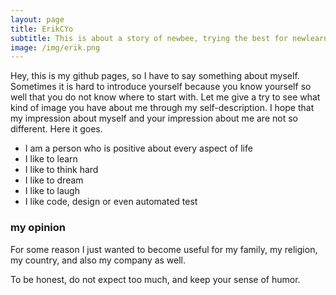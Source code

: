 ```yaml
---
layout: page
title: ErikCYo
subtitle: This is about a story of newbee, trying the best for newlearn
image: /img/erik.png
---
```


Hey, this is my github pages, so I have to say something about myself. Sometimes it is hard to introduce yourself because you know yourself so well that you do not know where to start with. Let me give a try to see what kind of image you have about me through my self-description. I hope that my impression about myself and your impression about me are not so different. Here it goes.

- I am a person who is positive about every aspect of life
- I like to learn
- I like to think hard
- I like to dream
- I like to laugh
- I like code, design or even automated test

### my opinion
For some reason I just wanted to become useful for my family, my religion, my country, and also my company as well. 

To be honest, do not expect too much, and keep your sense of humor. 
